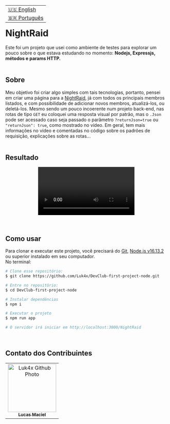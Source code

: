 <table align="right">
  <tr>
    <td>
      <a href="readme-en.md">🇺🇸 English</a>
    </td>
  </tr>
  <tr>
    <td>
      <a href="README.md">🇧🇷 Português</a>
    </td>
  </tr>
</table>
<br>

# NightRaid
Este foi um projeto que usei como ambiente de testes para explorar um pouco sobre o que estava estudando no momento: <strong>Nodejs, Expressjs, métodos e params HTTP.</strong>
<br><br>

## Sobre
Meu objetivo foi criar algo simples com tais tecnologias, portanto, pensei em criar uma página para a <a href="https://akamegakill.fandom.com/wiki/Night_Raid">NightRaid</a>, já com todos os principais membros listados, e com possibilidade de adicionar novos membros, atualizá-los, ou deletá-los.
Mesmo sendo um pouco incoerente num projeto back-end, nas rotas de tipo <code>GET</code> eu coloquei uma resposta visual por patrão, mas o <code>.Json</code> pode ser acessado caso seja passado o parâmetro <code>?returnJson=true</code> ou <code>"returnJson": true</code>, como mostrado no vídeo.
Em geral, tem mais informações no vídeo e comentadas no código sobre os padrões de requisição, explicações sobre as rotas...
<br><br>

## Resultado
<p align="center">
  <video src="https://user-images.githubusercontent.com/86276393/163866285-1b695498-8fc5-4d8a-a99a-160ac3599c70.mp4">
</p>
<br>
  
## Como usar
<p>Para clonar e executar este projeto, você precisará do <a href="https://git-scm.com/">Git</a>, <a href="https://nodejs.org/">Node.js v16.13.2</a> ou superior instalado em seu computador.<br>No terminal:</p>

```bash
# Clone esse repositório:
$ git clone https://github.com/Luk4x/DevClub-first-project-node.git

# Entre no repositório:
$ cd DevClub-first-project-node

# Instalar dependências 
$ npm i

# Executar o projeto
$ npm run app

# O servidor irá iniciar em http://localhost:3000/NightRaid
```
<br>

## Contato dos Contribuintes
<table>
  <tr>
    <td align="center">
      <a href="https://www.linkedin.com/in/lucasmacielf/">
        <img src="https://avatars.githubusercontent.com/Luk4x" width="150px;" alt="Luk4x Github Photo"/><br>
        <sub>
          <b>Lucas Maciel</b>
        </sub>
      </a>
    </td>
  </tr>
</table>
